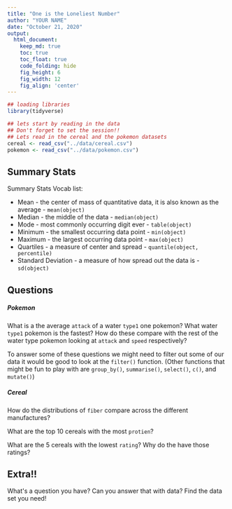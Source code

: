 ```yaml
---
title: "One is the Loneliest Number"
author: "YOUR NAME"
date: "October 21, 2020"
output:
  html_document:  
    keep_md: true
    toc: true
    toc_float: true
    code_folding: hide
    fig_height: 6
    fig_width: 12
    fig_align: 'center'
---
```



```r
## loading libraries
library(tidyverse)
```


```r
## lets start by reading in the data 
## Don't forget to set the session!!
## Lets read in the cereal and the pokemon datasets
cereal <- read_csv("../data/cereal.csv")
pokemon <- read_csv("../data/pokemon.csv")
```


## Summary Stats

Summary Stats Vocab list:

 * Mean - the center of mass of quantitative data, it is also known as the average - `mean(object)`
 * Median -  the middle of the data - `median(object)`
 * Mode - most commonly occurring digit ever - `table(object)`
 * Minimum - the smallest occurring data point - `min(object)`
 * Maximum - the largest occurring data point - `max(object)`
 * Quartiles - a measure of center and spread - `quantile(object, percentile)`
 * Standard Deviation - a measure of how spread out the data is - `sd(object)`
 
 
## Questions

##### Pokemon
 
What is a the average `attack` of a water `type1` one pokemon? What water `type1` pokemon is the fastest? How do these compare with the rest of the water type pokemon looking at `attack` and `speed` respectively?
 
To answer some of these questions we might need to filter out some of our data it would be good to look at the `filter()` function. (Other functions that might be fun to play with are `group_by()`, `summarise()`, `select()`, `c()`, and `mutate()`)
 


 
 
##### Cereal

How do the distributions of `fiber` compare across the different manufactures? 





What are the top 10 cereals with the most `protien`?




What are the 5 cereals with the lowest `rating`? Why do the have those ratings?





## Extra!!

What's a question you have? Can you answer that with data? Find the data set you need!


 
 
 



